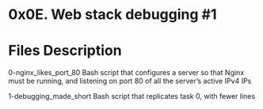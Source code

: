 # 0x0E. Web stack debugging #1


# Files	Description

0-nginx_likes_port_80	Bash script that configures a server so that Nginx must be running, and listening on port 80 of all the server’s active IPv4 IPs

1-debugging_made_short	Bash script that replicates task 0, with fewer lines
